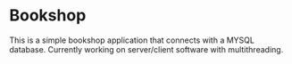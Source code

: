 # Bookshop
This is a simple bookshop application that connects with a MYSQL database.
Currently working on server/client software with multithreading.
